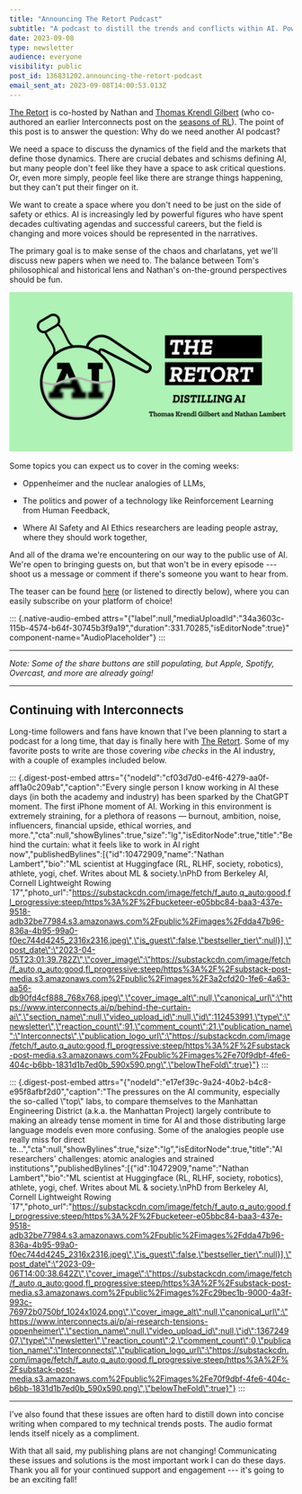 ```yaml
---
title: "Announcing The Retort Podcast"
subtitle: "A podcast to distill the trends and conflicts within AI. Power, systems, society, feedback, and how it all fits together."
date: 2023-09-08
type: newsletter
audience: everyone
visibility: public
post_id: 136831202.announcing-the-retort-podcast
email_sent_at: 2023-09-08T14:00:53.013Z
---
```

[The Retort](https://retortai.com/) is co-hosted by Nathan and [Thomas Krendl Gilbert](https://twitter.com/sociotiose) (who co-authored an earlier Interconnects post on the [seasons of RL](https://www.interconnects.ai/p/rl-tool-or-framework-or-agi)). The point of this post is to answer the question: Why do we need another AI podcast?

We need a space to discuss the dynamics of the field and the markets that define those dynamics. There are crucial debates and schisms defining AI, but many people don't feel like they have a space to ask critical questions. Or, even more simply, people feel like there are strange things happening, but they can't put their finger on it.

We want to create a space where you don't need to be just on the side of safety or ethics. AI is increasingly led by powerful figures who have spent decades cultivating agendas and successful careers, but the field is changing and more voices should be represented in the narratives.

The primary goal is to make sense of the chaos and charlatans, yet we'll discuss new papers when we need to. The balance between Tom's philosophical and historical lens and Nathan's on-the-ground perspectives should be fun.

![](images/136831202.announcing-the-retort-podcast_1fbcf5fa-1f97-4430-a00a-f28559b1a2a6.png)

Some topics you can expect us to cover in the coming weeks:

-   Oppenheimer and the nuclear analogies of LLMs,

-   The politics and power of a technology like Reinforcement Learning from Human Feedback,

-   Where AI Safety and AI Ethics researchers are leading people astray, where they should work together,

And all of the drama we're encountering on our way to the public use of AI. We're open to bringing guests on, but that won't be in every episode --- shoot us a message or comment if there's someone you want to hear from.

The teaser can be found [here](https://retortai.com/episodes/teaser-welcome-to-the-retort) (or listened to directly below), where you can easily subscribe on your platform of choice!

::: {.native-audio-embed attrs="{\"label\":null,\"mediaUploadId\":\"34a3603c-115b-4574-b64f-30745b3f9a19\",\"duration\":331.70285,\"isEditorNode\":true}" component-name="AudioPlaceholder"}
:::

<div>

------------------------------------------------------------------------

</div>

*Note: Some of the share buttons are still populating, but Apple, Spotify, Overcast, and more are already going!*

<div>

------------------------------------------------------------------------

</div>

## Continuing with Interconnects

Long-time followers and fans have known that I\'ve been planning to start a podcast for a long time, that day is finally here with [The Retort](https://retortai.com/). Some of my favorite posts to write are those covering *vibe checks* in the AI industry, with a couple of examples included below.

::: {.digest-post-embed attrs="{\"nodeId\":\"cf03d7d0-e4f6-4279-aa0f-aff1a0c209ab\",\"caption\":\"Every single person I know working in AI these days (in both the academy and industry) has been sparked by the ChatGPT moment. The first iPhone moment of AI. Working in this environment is extremely straining, for a plethora of reasons — burnout, ambition, noise, influencers, financial upside, ethical worries, and more.\",\"cta\":null,\"showBylines\":true,\"size\":\"lg\",\"isEditorNode\":true,\"title\":\"Behind the curtain: what it feels like to work in AI right now\",\"publishedBylines\":[{\"id\":10472909,\"name\":\"Nathan Lambert\",\"bio\":\"ML scientist at Huggingface (RL, RLHF, society, robotics), athlete, yogi, chef. Writes about ML & society.\\nPhD from Berkeley AI, Cornell Lightweight Rowing `17\",\"photo_url\":\"https://substackcdn.com/image/fetch/f_auto,q_auto:good,fl_progressive:steep/https%3A%2F%2Fbucketeer-e05bbc84-baa3-437e-9518-adb32be77984.s3.amazonaws.com%2Fpublic%2Fimages%2Fdda47b96-836a-4b95-99a0-f0ec744d4245_2316x2316.jpeg\",\"is_guest\":false,\"bestseller_tier\":null}],\"post_date\":\"2023-04-05T23:01:39.782Z\",\"cover_image\":\"https://substackcdn.com/image/fetch/f_auto,q_auto:good,fl_progressive:steep/https%3A%2F%2Fsubstack-post-media.s3.amazonaws.com%2Fpublic%2Fimages%2F3a2cfd20-1fe6-4a63-aa56-db90fd4cf888_768x768.jpeg\",\"cover_image_alt\":null,\"canonical_url\":\"https://www.interconnects.ai/p/behind-the-curtain-ai\",\"section_name\":null,\"video_upload_id\":null,\"id\":112453991,\"type\":\"newsletter\",\"reaction_count\":91,\"comment_count\":21,\"publication_name\":\"Interconnects\",\"publication_logo_url\":\"https://substackcdn.com/image/fetch/f_auto,q_auto:good,fl_progressive:steep/https%3A%2F%2Fsubstack-post-media.s3.amazonaws.com%2Fpublic%2Fimages%2Fe70f9dbf-4fe6-404c-b6bb-1831d1b7ed0b_590x590.png\",\"belowTheFold\":true}"}
:::

::: {.digest-post-embed attrs="{\"nodeId\":\"e17ef39c-9a24-40b2-b4c8-e95f8afbf2d0\",\"caption\":\"The pressures on the AI community, especially the so-called \\\"top\\\" labs, to compare themselves to the Manhattan Engineering District (a.k.a. the Manhattan Project) largely contribute to making an already tense moment in time for AI and those distributing large language models even more confusing. Some of the analogies people use really miss for direct te…\",\"cta\":null,\"showBylines\":true,\"size\":\"lg\",\"isEditorNode\":true,\"title\":\"AI researchers' challenges: atomic analogies and strained institutions\",\"publishedBylines\":[{\"id\":10472909,\"name\":\"Nathan Lambert\",\"bio\":\"ML scientist at Huggingface (RL, RLHF, society, robotics), athlete, yogi, chef. Writes about ML & society.\\nPhD from Berkeley AI, Cornell Lightweight Rowing `17\",\"photo_url\":\"https://substackcdn.com/image/fetch/f_auto,q_auto:good,fl_progressive:steep/https%3A%2F%2Fbucketeer-e05bbc84-baa3-437e-9518-adb32be77984.s3.amazonaws.com%2Fpublic%2Fimages%2Fdda47b96-836a-4b95-99a0-f0ec744d4245_2316x2316.jpeg\",\"is_guest\":false,\"bestseller_tier\":null}],\"post_date\":\"2023-09-06T14:00:38.642Z\",\"cover_image\":\"https://substackcdn.com/image/fetch/f_auto,q_auto:good,fl_progressive:steep/https%3A%2F%2Fsubstack-post-media.s3.amazonaws.com%2Fpublic%2Fimages%2Fc29bec1b-9000-4a3f-993c-76972b0750bf_1024x1024.png\",\"cover_image_alt\":null,\"canonical_url\":\"https://www.interconnects.ai/p/ai-research-tensions-oppenheimer\",\"section_name\":null,\"video_upload_id\":null,\"id\":136724907,\"type\":\"newsletter\",\"reaction_count\":2,\"comment_count\":0,\"publication_name\":\"Interconnects\",\"publication_logo_url\":\"https://substackcdn.com/image/fetch/f_auto,q_auto:good,fl_progressive:steep/https%3A%2F%2Fsubstack-post-media.s3.amazonaws.com%2Fpublic%2Fimages%2Fe70f9dbf-4fe6-404c-b6bb-1831d1b7ed0b_590x590.png\",\"belowTheFold\":true}"}
:::

<div>

------------------------------------------------------------------------

</div>

I\'ve also found that these issues are often hard to distill down into concise writing when compared to my technical trends posts. The audio format lends itself nicely as a compliment.

With that all said, my publishing plans are not changing! Communicating these issues and solutions is the most important work I can do these days. Thank you all for your continued support and engagement --- it's going to be an exciting fall!
